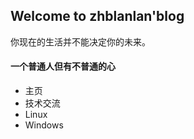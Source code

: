 <head>
    <link rel="stylesheet" href="css/style.css">
</head>
<h2> Welcome to zhblanlan'blog</h2>

你现在的生活并不能决定你的未来。


<h4>一个普通人但有不普通的心</h4>
<ul>
   <li><a>主页</a></li>
   <li><a>技术交流</a></li>
   <li><a>Linux</a></li>
   <li><a>Windows</a></li>
</ul>













